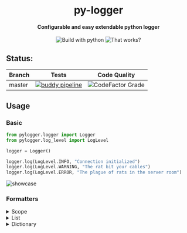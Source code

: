 <div align="center">
<h1>py-logger</h1>
<h4>Configurable and easy extendable python logger</h4>
<img src="https://forthebadge.com/images/badges/made-with-python.svg" alt="Build with python">
<img src="https://forthebadge.com/images/badges/it-works-why.svg" alt="That works?">
</div>

## Status:

| Branch  | Tests | Code Quality |
|--------|-------|--------------|
| master  | [![buddy pipeline](https://app.buddy.works/kamilszczurowski/py-logger/pipelines/pipeline/352788/badge.svg?token=6dda2c8e079657e0791becb1d6378b1339e08c37c5051d3ee2a5509352835489 "buddy pipeline")](https://app.buddy.works/kamilszczurowski/py-logger/pipelines/pipeline/352788) | ![CodeFactor Grade](https://img.shields.io/codefactor/grade/github/szczurowsky/py-logger/master?style=for-the-badge) |

## Usage
### Basic
```python
from pylogger.logger import Logger
from pylogger.log_level import LogLevel

logger = Logger()

logger.log(LogLevel.INFO, "Connection initialized")
logger.log(LogLevel.WARNING, "The rat bit your cables")
logger.log(LogLevel.ERROR, "The plague of rats in the server room")
```
<img alt="showcase" src="https://i.imgur.com/TXzrEHN.png">

### Formatters
<details>
<summary>Scope</summary>

```python
from pylogger.logger import Logger
from pylogger.log_level import LogLevel

logger = Logger()
logger.set_options({"scope": True})

logger.log(LogLevel.ERROR, "Cannot connect to host")

```
<img alt="showcase" src="https://i.imgur.com/z7diH85.png">

</details>

<details>
<summary>List</summary>

```python
from pylogger.logger import Logger
from pylogger.log_level import LogLevel

logger = Logger()

logger.log(LogLevel.INFO, ["List", "List"])
```
<img alt="showcase" src="https://i.imgur.com/ZqhmITb.png">

</details>

<details>
<summary>Dictionary</summary>

```python
from pylogger.logger import Logger
from pylogger.log_level import LogLevel

logger = Logger()

logger.log(LogLevel.INFO, {"1":"Value1", "2":"Value2"})

```
<img alt="showcase" src="https://i.imgur.com/ved6NSs.png">

</details>



